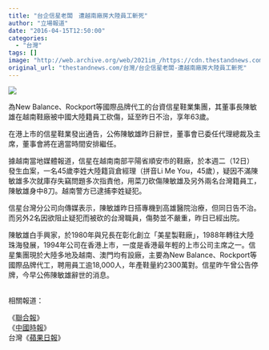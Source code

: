 ```yaml
---
title: "台企信星老闆　遭越南廠房大陸員工斬死"
author: "立場報道"
date: "2016-04-15T12:50:00"
categories:
  - "台灣"
tags: []
image: "http://web.archive.org/web/2021im_/https://cdn.thestandnews.com/media/photos/cache/malay-10_guJVt_1200x0.png"
original_url: "thestandnews.com/台灣/台企信星老闆-遭越南廠房大陸員工斬死"
---
```

![](http://web.archive.org/web/2021im_/https://cdn.thestandnews.com/media/photos/cache/malay-10_guJVt_1200x0.png)

為New Balance、Rockport等國際品牌代工的台資信星鞋業集團，其董事長陳敏雄在越南鞋廠被中國大陸籍員工砍傷，延至昨日不治，享年63歲。

在港上市的信星鞋業發出通告，公佈陳敏雄昨日辭世，董事會已委任代理總裁及主席，董事會將在適當時間安排繼任。

據越南當地媒體報道，信星在越南南部平陽省順安市的鞋廠，於本週二（12日）發生血案，一名45歲李姓大陸籍貨倉經理（拼音Li Me You，45歲），疑因不滿陳敏雄多次就庫存失竊問題多次指責他，用菜刀砍傷陳敏雄及另外兩名台灣籍員工，陳敏雄身中8刀。越南警方已逮捕李姓疑犯。

信星台灣分公司向傳媒表示，陳敏雄昨日搭專機到高雄醫院治療，但同日告不治。而另外2名因欲阻止疑犯而被砍的台灣職員，傷勢並不嚴重，昨日已經出院。

陳敏雄白手興家，於1980年與兄長在彰化創立「美星製鞋廠」，1988年轉往大陸珠海發展，1994年公司在香港上市，一度是香港最年輕的上市公司主席之一。信星集團現於大陸多地及越南、澳門均有設廠，主要為New Balance、Rockport等國際品牌代工，聘用員工逾18,000人，年產鞋量約2300萬對。信星昨午曾公告停牌，今早公佈陳敏雄辭世的消息。  
 

相關報道：

《[聯合報](http://web.archive.org/web/20210629031619/http://udn.com/news/story/7335/1630577)》  
《[中國時報](http://web.archive.org/web/20210629031619/http://www.chinatimes.com/newspapers/20160415000109-260203)》  
台灣《[蘋果日報](http://web.archive.org/web/20210629031619/http://www.appledaily.com.tw/realtimenews/article/new/20160415/839571/)》